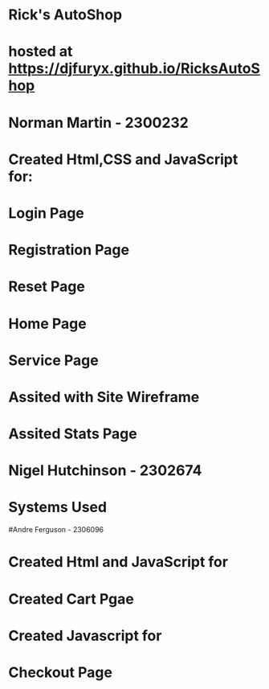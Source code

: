 # Rick's AutoShop
# hosted at https://djfuryx.github.io/RicksAutoShop

# Norman Martin - 2300232
# Created Html,CSS and JavaScript for:
#   Login Page
#   Registration Page
#   Reset Page
#   Home Page
#   Service Page
#   Assited with Site Wireframe
#   Assited Stats Page

#  Nigel Hutchinson - 2302674

# Systems Used

#Andre Ferguson - 2306096
# Created Html and JavaScript for
#  Created Cart Pgae
# Created Javascript for 
#  Checkout Page
